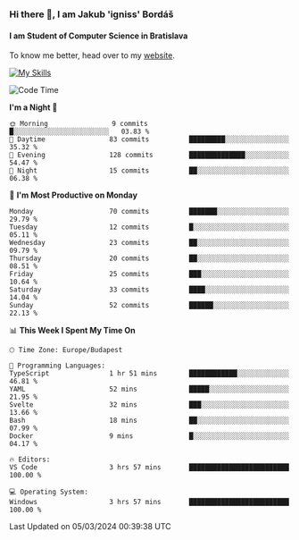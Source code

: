 ### Hi there 👋, I am Jakub 'igniss' Bordáš

#### I am Student of Computer Science in Bratislava
To know me better, head over to my [website](https://bordas.sk).

[![My Skills](https://skillicons.dev/icons?i=js,html,css,figma,svelte,java,kotlin,python,postgresql,typescript,nest,nodejs)](https://bordas.sk)


<!--START_SECTION:waka-->
![Code Time](http://img.shields.io/badge/Code%20Time-1%2C417%20hrs%2013%20mins-blue)

**I'm a Night 🦉** 

```text
🌞 Morning                9 commits           █░░░░░░░░░░░░░░░░░░░░░░░░   03.83 % 
🌆 Daytime                83 commits          █████████░░░░░░░░░░░░░░░░   35.32 % 
🌃 Evening                128 commits         ██████████████░░░░░░░░░░░   54.47 % 
🌙 Night                  15 commits          ██░░░░░░░░░░░░░░░░░░░░░░░   06.38 % 
```
📅 **I'm Most Productive on Monday** 

```text
Monday                   70 commits          ███████░░░░░░░░░░░░░░░░░░   29.79 % 
Tuesday                  12 commits          █░░░░░░░░░░░░░░░░░░░░░░░░   05.11 % 
Wednesday                23 commits          ██░░░░░░░░░░░░░░░░░░░░░░░   09.79 % 
Thursday                 20 commits          ██░░░░░░░░░░░░░░░░░░░░░░░   08.51 % 
Friday                   25 commits          ███░░░░░░░░░░░░░░░░░░░░░░   10.64 % 
Saturday                 33 commits          ████░░░░░░░░░░░░░░░░░░░░░   14.04 % 
Sunday                   52 commits          ██████░░░░░░░░░░░░░░░░░░░   22.13 % 
```


📊 **This Week I Spent My Time On** 

```text
🕑︎ Time Zone: Europe/Budapest

💬 Programming Languages: 
TypeScript               1 hr 51 mins        ████████████░░░░░░░░░░░░░   46.81 % 
YAML                     52 mins             █████░░░░░░░░░░░░░░░░░░░░   21.95 % 
Svelte                   32 mins             ███░░░░░░░░░░░░░░░░░░░░░░   13.66 % 
Bash                     18 mins             ██░░░░░░░░░░░░░░░░░░░░░░░   07.99 % 
Docker                   9 mins              █░░░░░░░░░░░░░░░░░░░░░░░░   04.17 % 

🔥 Editors: 
VS Code                  3 hrs 57 mins       █████████████████████████   100.00 % 

💻 Operating System: 
Windows                  3 hrs 57 mins       █████████████████████████   100.00 % 
```


 Last Updated on 05/03/2024 00:39:38 UTC
<!--END_SECTION:waka-->
